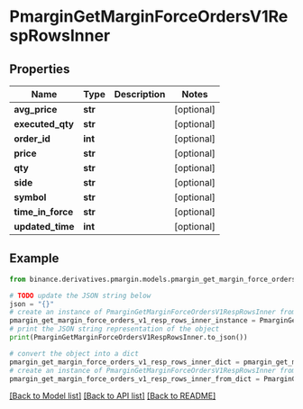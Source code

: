 # PmarginGetMarginForceOrdersV1RespRowsInner


## Properties

Name | Type | Description | Notes
------------ | ------------- | ------------- | -------------
**avg_price** | **str** |  | [optional] 
**executed_qty** | **str** |  | [optional] 
**order_id** | **int** |  | [optional] 
**price** | **str** |  | [optional] 
**qty** | **str** |  | [optional] 
**side** | **str** |  | [optional] 
**symbol** | **str** |  | [optional] 
**time_in_force** | **str** |  | [optional] 
**updated_time** | **int** |  | [optional] 

## Example

```python
from binance.derivatives.pmargin.models.pmargin_get_margin_force_orders_v1_resp_rows_inner import PmarginGetMarginForceOrdersV1RespRowsInner

# TODO update the JSON string below
json = "{}"
# create an instance of PmarginGetMarginForceOrdersV1RespRowsInner from a JSON string
pmargin_get_margin_force_orders_v1_resp_rows_inner_instance = PmarginGetMarginForceOrdersV1RespRowsInner.from_json(json)
# print the JSON string representation of the object
print(PmarginGetMarginForceOrdersV1RespRowsInner.to_json())

# convert the object into a dict
pmargin_get_margin_force_orders_v1_resp_rows_inner_dict = pmargin_get_margin_force_orders_v1_resp_rows_inner_instance.to_dict()
# create an instance of PmarginGetMarginForceOrdersV1RespRowsInner from a dict
pmargin_get_margin_force_orders_v1_resp_rows_inner_from_dict = PmarginGetMarginForceOrdersV1RespRowsInner.from_dict(pmargin_get_margin_force_orders_v1_resp_rows_inner_dict)
```
[[Back to Model list]](../README.md#documentation-for-models) [[Back to API list]](../README.md#documentation-for-api-endpoints) [[Back to README]](../README.md)


